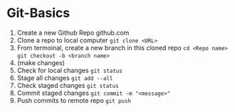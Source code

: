 # Git-Basics
1. Create a new Github Repo
github.com
2. Clone a repo to local computer
```git clone <URL>```
3. From termoinal, create a new branch in this cloned repo
```cd <Repo name>```
```git checkout -b <branch name>```
4. (make changes)
5. Check for local changes
```git status```
6. Stage all changes
```git add --all```
7. Check staged changes
```git status```
8. Commit staged changes
```git commit -m "<message>"```
9. Push commits to remote repo
```git push```

